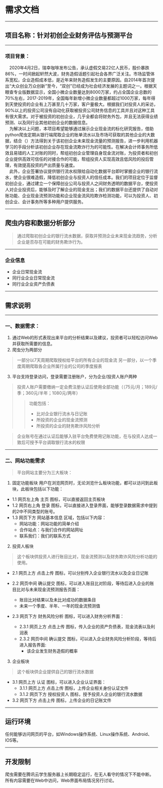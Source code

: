 # 需求文档
***
## 项目名称：针对初创企业财务评估与预测平台
***
### 项目背景：
&emsp;2020年4月2日，瑞幸咖啡发布公告，承认虚假交易22亿人民币，股价暴跌86%，一时间掀起轩然大波，财务造假话题引起社会各界广泛关注。市场监管体系宽松，企业造假成本低，是近年来财务造假发生的主要原因。自2014年首次提出“大众创业万众创新”至今，“双创”已经成为社会经济发展的主题词之一。根据天眼查专业版数据显示，全国小微企业数量达到8000万家，约占全国企业总数的70%左右，2017-2019年，全国每年新增小微企业数量都超过1000万家，每年得到天使投资的企业有上万甚至几十万家，客户量极大。根据我们对投资人的采访，90%以上的投资公司没有自动化获取被投资公司财务信息的工具并且对这种工具有很大需求。对于被投资的初创企业，几乎全都会将财务外包，并且无法获得业绩预测、以及同行业其他初创企业的数据信息。   
&emsp;为解决以上问题，本项目希望能够通过展示企业现金流的标化研究报告，借助python爬虫定期从银行端爬取企业的账单流水以及市场可获取的其他企业的大数据，结合（）方法得到关于该初创企业未来现金流量的预测报告，进一步利用机器学习的手段分析该初创企业存在现金流欺诈行为的可能性。在解决会计师事务所低效且易错的人工对账的同时，帮组初创企业管理自身现金流对账，为投资者和初创企业提供高效可信任的对接合作的可能，帮组投资人实现高效且低风险的投后管理，有效提高投资的产出质量与速度。   
&emsp;此外，企业签署协议提供银行流水权限给自动化数据平台即时掌握企业的银行流水，使企业很难造假，降低初创企业与投资人的信任成本。我们的项目定位于监督初创企业，通过建立一个保障创业公司与投资人之间财务透明的数据平台，使投资人对企业投资后，能够及时了解企业的现金支出；我们的数据平台还提供了自动对账功能、企业现金流预测功能和企业现金流风险欺诈检测功能，可以为投资人、初创企业、会计事务所等多种用户提供服务。
***
## 爬虫内容和数据分析部分
>通过爬取初创企业的银行流水数据，获取并预测企业未来现金流趋势，分析企业是否存在可能的财务欺诈行为。
***
### 企业信息
- 企业日常现金流
-	同行业企业日常现金流
- 同行业企业资产负债表
***
## 需求说明
***
### 一、数据需求：
1. 通过Web的形式表现出来平台的分析结果以及建议，投资者可以轻松访问Web并获取所需要的信息。 
2. 爬虫分为两部分
> 一部分以7天周期爬取授权给平台的所有企业的现金流
		另一部分，以一个季度周期爬取各企业所属行业的公司的季度报表
3. 平台支持登录访问，登录需要注册账户，分为企业/投资人账户两种
>投资人账户需要缴纳一定会费注册认证后使用全部功能（（75元/月；189元/季；360元/半年；1080元/两年）
>> 功能包括：
>> - 比对企业银行流水与日记账
>> - 所投资的企业的现金流预测
>> - 所投资的企业的财务欺诈风险分析

>企业账号在通过认证后能够入驻平台免费使用记账功能，在与投资人达成一致后可授予平台调取银行流水的权限
***
### 二、网站功能需求
> 平台网站主要分为三大板块：
1.	固定功能板块
用户在浏览网页时，无论浏览什么板块功能，都可以访问到此板块，此板块包括以下功能：
  - 1.1	网页左上角 主页 图标，可以直接返回主页板块
  - 1.2	网页右上角 登录 图标，可以直接进入登录界面，能够登录数据需求中提到的2中不同类型的账号。
  - 1.3	网页下方 网站基本信息 区域，包括以下内容：
    - 网站功能：网站功能的简单介绍
    - 合作站点：与我们合作的网站网址
    - 联系我们：我们的联系方式
2.	投资人板块
> 这个板块供投资人进行账目比对，现金流预测以及财务欺诈风险分析功能的使用。
  - 2.1	网页上方 点击上传 图标，可以分别传入企业银行流水以及企业日记账
  - 2.2	网页中间 确认提交 图标，可以进入账目比对阶段，等待后进入企业的账目比对与未来现金流预测报告页面：
    - 账目比对结果以及未比对成功的数据条目
    - 未来一个季度、半年、一年的现金流预测值

  - 2.3	网页下方 财务风险分析 图标，可以进入财务分析界面：
    - 2.3.1	网页上方 点击上传 图标，传入企业的资产负债表，现金流表以及利润表
    - 2.3.2	网页中间 确认提交 图标，可以进入企业财务风险分析阶段，等待后进入报告界面:
      - 该企业发生财务造假的概率
      
3.	企业板块
> 这个板块供企业提供自己的银行流水数据
  - 3.1	网页上方 认证 图标，可以进入企业认证界面：
    - 3.1.1 网页上方 点击上传 图标，上传企业相关身份认证文件
    - 3.1.2	网页下方 授权投资人 图标，授予投资人企业的银行流水数据
  - 3.2	网页下方 点击上传 图标，上传企业的日记账文件
***
## 运行环境
任何能够访问网页的平台，如Windows操作系统、Linux操作系统、Android、IOS等。
***
## 开发限制
爬虫需要在腾讯云学生服务器上长期稳定运行，在无人看守的情况下不能中断。
所有内容需要在Web中访问，Web界面布局情况另行讨论。
